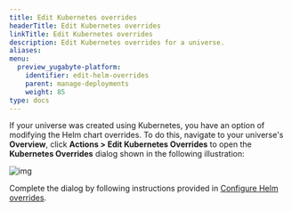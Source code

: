 ```yaml
---
title: Edit Kubernetes overrides
headerTitle: Edit Kubernetes overrides
linkTitle: Edit Kubernetes overrides
description: Edit Kubernetes overrides for a universe.
aliases:
menu:
  preview_yugabyte-platform:
    identifier: edit-helm-overrides
    parent: manage-deployments
    weight: 85
type: docs
---
```


If your universe was created using Kubernetes, you have an option of modifying the Helm chart overrides. To do this, navigate to your universe's **Overview**, click **Actions > Edit Kubernetes Overrides** to open the **Kubernetes Overrides** dialog shown in the following illustration:

![img](/images/yb-platform/kubernetes-config66.png)

Complete the dialog by following instructions provided in [Configure Helm overrides](../../create-deployments/create-universe-multi-zone-kubernetes#configure-helm-overrides).
